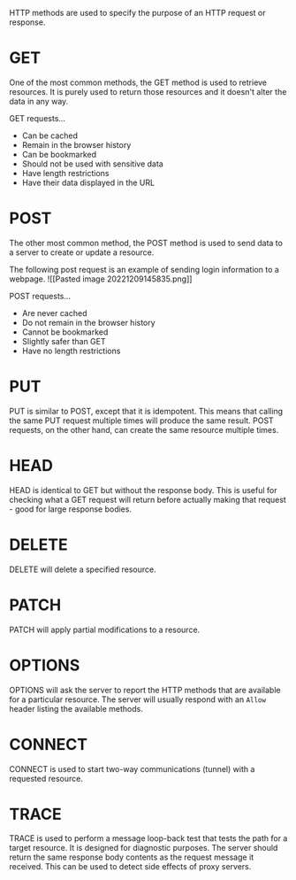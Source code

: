 HTTP methods are used to specify the purpose of an HTTP request or response.

# GET
One of the most common methods, the GET method is used to retrieve resources. It is purely used to return those resources and it doesn't alter the data in any way.

GET requests...
- Can be cached
- Remain in the browser history
- Can be bookmarked
- Should not be used with sensitive data
- Have length restrictions
- Have their data displayed in the URL

# POST
The other most common method, the POST method is used to send data to a server to create or update a resource.

The following post request is an example of sending login information to a webpage.
![[Pasted image 20221209145835.png]]

POST requests...
- Are never cached
- Do not remain in the browser history
- Cannot be bookmarked
- Slightly safer than GET
- Have no length restrictions

# PUT
PUT is similar to POST, except that it is idempotent. This means that calling the same PUT request multiple times will produce the same result. POST requests, on the other hand, can create the same resource multiple times.

# HEAD
HEAD is identical to GET but without the response body. This is useful for checking what a GET request will return before actually making that request - good for large response bodies.

# DELETE
DELETE will delete a specified resource.

# PATCH
PATCH will apply partial modifications to a resource.

# OPTIONS
OPTIONS will ask the server to report the HTTP methods that are available for a particular resource. The server will usually respond with an `Allow` header listing the available methods.

# CONNECT
CONNECT is used to start two-way communications (tunnel) with a requested resource.

# TRACE
TRACE is used to perform a message loop-back test that tests the path for a target resource. It is designed for diagnostic purposes. The server should return the same response body contents as the request message it received. This can be used to detect side effects of proxy servers.